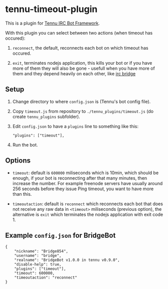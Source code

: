 tennu-timeout-plugin
====================

This is a plugin for [Tennu IRC Bot Framework](https://github.com/Tennu/tennu).

With this plugin you can select between two actions (when timeout has occured):

1. `reconnect`, the default, reconnects each bot on which timeout has occured.

2. `exit`, terminates nodejs application, this kills your bot or if you have more of them they will also be gone - usefull when you have more of them and they depend heavily on each other, like [irc bridge](https://github.com/Tennu/BridgeBot)


Setup
-----

1. Change directory to where `config.json` is (Tennu's bot config file).

2. Copy `timeout.js` from repository to `./tennu_plugins/timeout.js` (do create `tennu_plugins` subfolder).

3. Edit `config.json` to have a `plugins` line to something like this:

    ```
    "plugins": ["timeout"],
    ```

4. Run the bot.


Options
-------

- `timeout`: default is `600000` miliseconds which is 10min, which should be enough, if your bot is reconnecting after that many minutes, then increase the number. For example freenode servers have usually around 256 seconds before they issue Ping timeout, you want to have more than this.

- `timeoutaction`: default is `reconnect` which reconnects each bot that does not receive any raw data in `<timeout>` miliseconds (previous option), the alternative is `exit` which terminates the nodejs application with exit code 1.



Example `config.json` for BridgeBot
-----------------------------------

```
{
    "nickname": "Bridge854",
    "username": "bridge",
    "realname": "BridgeBot v1.0.0 in tennu v0.9.0",
    "disable-help": true,
    "plugins": ["timeout"],
    "timeout": 600000,
    "timeoutaction": "reconnect"
}
```
